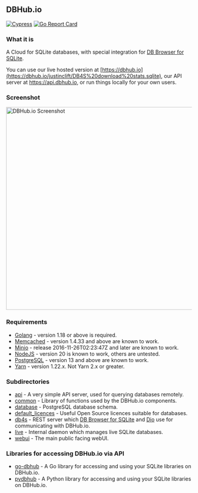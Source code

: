 ## DBHub.io

[![Cypress](https://github.com/sqlitebrowser/dbhub.io/actions/workflows/cypress.yml/badge.svg)](https://github.com/sqlitebrowser/dbhub.io/actions/workflows/cypress.yml)
[![Go Report Card](https://goreportcard.com/badge/github.com/sqlitebrowser/dbhub.io)](https://goreportcard.com/report/github.com/sqlitebrowser/dbhub.io)


### What it is

A Cloud for SQLite databases, with special integration for [DB Browser for SQLite](http://sqlitebrowser.org).

You can use our live hosted version at [https://dbhub.io](https://dbhub.io/justinclift/DB4S%20download%20stats.sqlite),
our API server at https://api.dbhub.io, or run things locally for your own users.

### Screenshot

<img src="https://github.com/sqlitebrowser/db4s-screenshots/raw/master/dbhub/2017-08-10/00-database_view_page.png" alt="DBHub.io Screenshot" align="middle" width="550px" />

### Requirements

* [Golang](https://golang.org) - version 1.18 or above is required.
* [Memcached](https://memcached.org) - version 1.4.33 and above are known to work.
* [Minio](https://minio.io) - release 2016-11-26T02:23:47Z and later are known to work.
* [NodeJS](https://nodejs.org) - version 20 is known to work, others are untested.
* [PostgreSQL](https://www.postgresql.org) - version 13 and above are known to work.
* [Yarn](https://classic.yarnpkg.com) - version 1.22.x.  Not Yarn 2.x or greater.

### Subdirectories

* [api](api/) - A very simple API server, used for querying databases remotely.
* [common](common/) - Library of functions used by the DBHub.io components.
* [database](database/) - PostgreSQL database schema.
* [default_licences](default_licences/) - Useful Open Source licences suitable for databases.
* [db4s](db4s/) - REST server which [DB Browser for SQLite](http://sqlitebrowser.org)
  and [Dio](https://github.com/sqlitebrowser/dio) use for communicating with DBHub.io.
* [live](live/) - Internal daemon which manages live SQLite databases.
* [webui](webui/) - The main public facing webUI.

### Libraries for accessing DBHub.io via API

* [go-dbhub](https://github.com/sqlitebrowser/go-dbhub) - A Go library for accessing and using your SQLite libraries on DBHub.io.
* [pydbhub](https://github.com/LeMoussel/pydbhub) - A Python library for accessing and using your SQLite libraries on DBHub.io.
